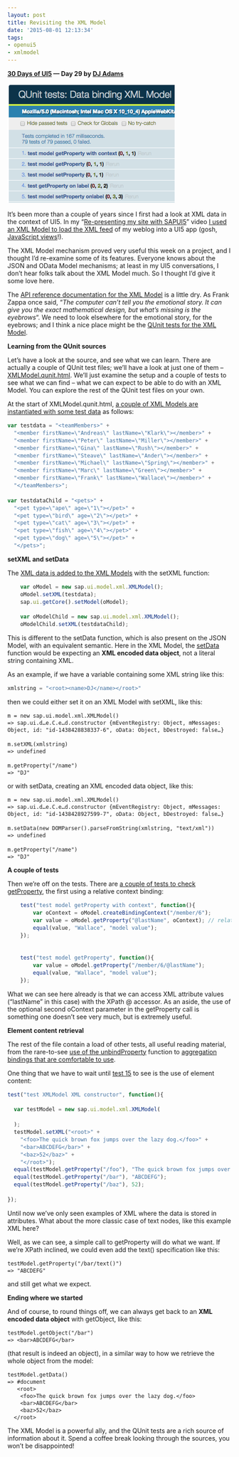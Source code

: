 ```yaml
---
layout: post
title: Revisiting the XML Model
date: '2015-08-01 12:13:34'
tags:
- openui5
- xmlmodel
---
```


**[30 Days of UI5](/2015/07/04/30-days-of-ui5/) &mdash; Day 29 by [DJ Adams](//qmacro.org/about/)**

![](/content/images/2018/02/Screen-Shot-2015-08-01-at-11.56.50.png)

It’s been more than a couple of years since I first had a look at XML data in the context of UI5. In my “[Re-presenting my site with SAPUI5](https://www.youtube.com/watch?v=wZUXz5f1CHI)” video [I used an XML Model to load the XML feed](https://github.com/qmacro/sapui5bin/blob/master/blogui/resources/blogarchive.controller.js#L9-L10) of my weblog into a UI5 app (gosh, [JavaScript views](https://github.com/qmacro/sapui5bin/tree/master/blogui/resources)!).

The XML Model mechanism proved very useful this week on a project, and I thought I’d re-examine some of its features. Everyone knows about the JSON and OData Model mechanisms; at least in my UI5 conversations, I don’t hear folks talk about the XML Model much. So I thought I’d give it some love here.

The [API reference documentation for the XML Model](https://openui5.hana.ondemand.com/#docs/api/symbols/sap.ui.model.xml.XMLModel.html) is a little dry. As Frank Zappa once said, “*The computer can’t tell you the emotional story. It can give you the exact mathematical design, but what’s missing is the eyebrows*“. We need to look elsewhere for the emotional story, for the eyebrows; and I think a nice place might be the [QUnit tests for the XML Model](https://openui5.hana.ondemand.com/test-resources/sap/ui/core/qunit/XMLModel.qunit.html).

**Learning from the QUnit sources**

Let’s have a look at the source, and see what we can learn. There are actually a couple of QUnit test files; we’ll have a look at just one of them – [XMLModel.qunit.html](https://github.com/SAP/openui5/blob/48324c5fd9ed365620bc49b32c4046aa76269bc7/src/sap.ui.core/test/sap/ui/core/qunit/XMLModel.qunit.html). We’ll just examine the setup and a couple of tests to see what we can find – what we can expect to be able to do with an XML Model. You can explore the rest of the QUnit test files on your own.

At the start of XMLModel.qunit.html, [a couple of XML Models are instantiated with some test data](https://github.com/SAP/openui5/blob/48324c5fd9ed365620bc49b32c4046aa76269bc7/src/sap.ui.core/test/sap/ui/core/qunit/XMLModel.qunit.html#L31-L46) as follows:

```javascript
var testdata = "<teamMembers>" +
  "<member firstName=\"Andreas\" lastName=\"Klark\"></member>" +
  "<member firstName=\"Peter\" lastName=\"Miller\"></member>" +
  "<member firstName=\"Gina\" lastName=\"Rush\"></member>" +
  "<member firstName=\"Steave\" lastName=\"Ander\"></member>" +
  "<member firstName=\"Michael\" lastName=\"Spring\"></member>" +
  "<member firstName=\"Marc\" lastName=\"Green\"></member>" +
  "<member firstName=\"Frank\" lastName=\"Wallace\"></member>" +
  "</teamMembers>";

var testdataChild = "<pets>" +
  "<pet type=\"ape\" age=\"1\"></pet>" +
  "<pet type=\"bird\" age=\"2\"></pet>" +
  "<pet type=\"cat\" age=\"3\"></pet>" +
  "<pet type=\"fish\" age=\"4\"></pet>" +
  "<pet type=\"dog\" age=\"5\"></pet>" +
  "</pets>";
```

**setXML and setData**

The [XML data is added to the XML Models](https://github.com/SAP/openui5/blob/48324c5fd9ed365620bc49b32c4046aa76269bc7/src/sap.ui.core/test/sap/ui/core/qunit/XMLModel.qunit.html#L48-L53) with the setXML function:

```javascript
	var oModel = new sap.ui.model.xml.XMLModel();
	oModel.setXML(testdata);
	sap.ui.getCore().setModel(oModel);

	var oModelChild = new sap.ui.model.xml.XMLModel();
	oModelChild.setXML(testdataChild);
```

This is different to the setData function, which is also present on the JSON Model, with an equivalent semantic. Here in the XML Model, the [setData](https://openui5.hana.ondemand.com/#docs/api/symbols/sap.ui.model.xml.XMLModel.html#setData) function would be expecting an **XML encoded data object**, not a literal string containing XML.

As an example, if we have a variable containing some XML string like this:

```javascript
xmlstring = "<root><name>DJ</name></root>"
```

then we could either set it on an XML Model with setXML, like this:

```
m = new sap.ui.model.xml.XMLModel()
=> sap.ui.d…e.C.e…d.constructor {mEventRegistry: Object, mMessages: Object, id: "id-1438428838337-6", oData: Object, bDestroyed: false…}

m.setXML(xmlstring)
=> undefined

m.getProperty("/name")
=> "DJ"
```

or with setData, creating an XML encoded data object, like this:

```
m = new sap.ui.model.xml.XMLModel()
=> sap.ui.d…e.C.e…d.constructor {mEventRegistry: Object, mMessages: Object, id: "id-1438428927599-7", oData: Object, bDestroyed: false…}

m.setData(new DOMParser().parseFromString(xmlstring, "text/xml"))
=> undefined

m.getProperty("/name")
=> "DJ"
```

**A couple of tests**

Then we’re off on the tests. There are [a couple of tests to check getProperty](https://github.com/SAP/openui5/blob/48324c5fd9ed365620bc49b32c4046aa76269bc7/src/sap.ui.core/test/sap/ui/core/qunit/XMLModel.qunit.html#L61-L71), the first using a relative context binding:

```javascript
	test("test model getProperty with context", function(){
		var oContext = oModel.createBindingContext("/member/6");
		var value = oModel.getProperty("@lastName", oContext); // relative path when using context
		equal(value, "Wallace", "model value");
	});


	test("test model getProperty", function(){
		var value = oModel.getProperty("/member/6/@lastName");
		equal(value, "Wallace", "model value");
	});
```

What we can see here already is that we can access XML attribute values (“lastName” in this case) with the XPath @ accessor. As an aside, the use of the optional second oContext parameter in the getProperty call is something one doesn’t see very much, but is extremely useful.

**Element content retrieval**

The rest of the file contain a load of other tests, all useful reading material, from the rare-to-see [use of the unbindProperty](https://github.com/SAP/openui5/blob/48324c5fd9ed365620bc49b32c4046aa76269bc7/src/sap.ui.core/test/sap/ui/core/qunit/XMLModel.qunit.html#L83) function to [aggregation bindings that are comfortable to use](https://github.com/SAP/openui5/blob/48324c5fd9ed365620bc49b32c4046aa76269bc7/src/sap.ui.core/test/sap/ui/core/qunit/XMLModel.qunit.html#L174-L195).

One thing that we have to wait until [test 15](https://github.com/SAP/openui5/blob/48324c5fd9ed365620bc49b32c4046aa76269bc7/src/sap.ui.core/test/sap/ui/core/qunit/XMLModel.qunit.html#L197-L211) to see is the use of element content:

```javascript
test("test XMLModel XML constructor", function(){

  var testModel = new sap.ui.model.xml.XMLModel(

  );
  testModel.setXML("<root>" +
    "<foo>The quick brown fox jumps over the lazy dog.</foo>" +
    "<bar>ABCDEFG</bar>" +
    "<baz>52</baz>" +
    "</root>");
  equal(testModel.getProperty("/foo"), "The quick brown fox jumps over the lazy dog.");
  equal(testModel.getProperty("/bar"), "ABCDEFG");
  equal(testModel.getProperty("/baz"), 52);

});
```

Until now we’ve only seen examples of XML where the data is stored in attributes. What about the more classic case of text nodes, like this example XML here?

Well, as we can see, a simple call to getProperty will do what we want. If we’re XPath inclined, we could even add the text() specification like this:

```
testModel.getProperty("/bar/text()")
=> "ABCDEFG"
```

and still get what we expect.

**Ending where we started**

And of course, to round things off, we can always get back to an **XML encoded data object** with getObject, like this:

```
testModel.getObject("/bar")
=> <bar>ABCDEFG</bar>
```

(that result is indeed an object), in a similar way to how we retrieve the whole object from the model:

```
testModel.getData()
=> #document
   <root>
    <foo>The quick brown fox jumps over the lazy dog.</foo>
    <bar>ABCDEFG</bar>
    <baz>52</baz>
  </root>
```

The XML Model is a powerful ally, and the QUnit tests are a rich source of information about it. Spend a coffee break looking through the sources, you won’t be disappointed!


